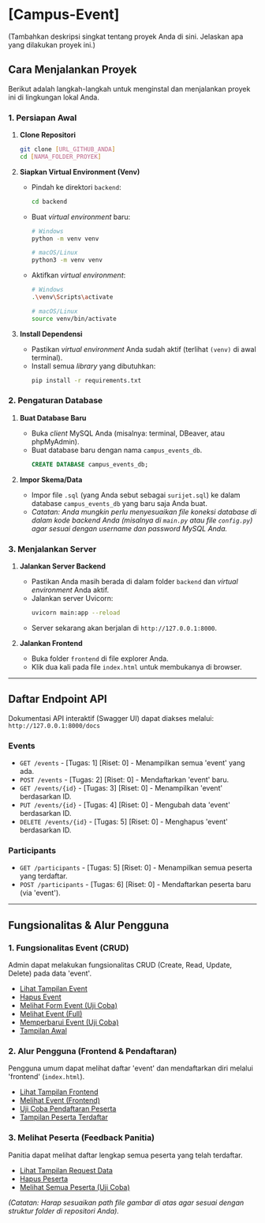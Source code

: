 # [Campus-Event]

(Tambahkan deskripsi singkat tentang proyek Anda di sini. Jelaskan apa yang dilakukan proyek ini.)

## Cara Menjalankan Proyek

Berikut adalah langkah-langkah untuk menginstal dan menjalankan proyek ini di lingkungan lokal Anda.

### 1. Persiapan Awal

1.  **Clone Repositori**
    ```bash
    git clone [URL_GITHUB_ANDA]
    cd [NAMA_FOLDER_PROYEK]
    ```

2.  **Siapkan Virtual Environment (Venv)**
    * Pindah ke direktori `backend`:
        ```bash
        cd backend
        ```
    * Buat *virtual environment* baru:
        ```bash
        # Windows
        python -m venv venv

        # macOS/Linux
        python3 -m venv venv
        ```
    * Aktifkan *virtual environment*:
        ```bash
        # Windows
        .\venv\Scripts\activate

        # macOS/Linux
        source venv/bin/activate
        ```

3.  **Install Dependensi**
    * Pastikan *virtual environment* Anda sudah aktif (terlihat `(venv)` di awal terminal).
    * Install semua *library* yang dibutuhkan:
        ```bash
        pip install -r requirements.txt
        ```

### 2. Pengaturan Database

1.  **Buat Database Baru**
    * Buka *client* MySQL Anda (misalnya: terminal, DBeaver, atau phpMyAdmin).
    * Buat database baru dengan nama `campus_events_db`.
        ```sql
        CREATE DATABASE campus_events_db;
        ```

2.  **Impor Skema/Data**
    * Impor file `.sql` (yang Anda sebut sebagai `surijet.sql`) ke dalam database `campus_events_db` yang baru saja Anda buat.
    * *Catatan: Anda mungkin perlu menyesuaikan file koneksi database di dalam kode backend Anda (misalnya di `main.py` atau file `config.py`) agar sesuai dengan username dan password MySQL Anda.*

### 3. Menjalankan Server

1.  **Jalankan Server Backend**
    * Pastikan Anda masih berada di dalam folder `backend` dan *virtual environment* Anda aktif.
    * Jalankan server Uvicorn:
        ```bash
        uvicorn main:app --reload
        ```
    * Server sekarang akan berjalan di `http://127.0.0.1:8000`.

2.  **Jalankan Frontend**
    * Buka folder `frontend` di file explorer Anda.
    * Klik dua kali pada file `index.html` untuk membukanya di browser.

---

## Daftar Endpoint API

Dokumentasi API interaktif (Swagger UI) dapat diakses melalui:
`http://127.0.0.1:8000/docs`

### Events
* `GET /events` - [Tugas: 1] [Riset: 0] - Menampilkan semua 'event' yang ada.
* `POST /events` - [Tugas: 2] [Riset: 0] - Mendaftarkan 'event' baru.
* `GET /events/{id}` - [Tugas: 3] [Riset: 0] - Menampilkan 'event' berdasarkan ID.
* `PUT /events/{id}` - [Tugas: 4] [Riset: 0] - Mengubah data 'event' berdasarkan ID.
* `DELETE /events/{id}` - [Tugas: 5] [Riset: 0] - Menghapus 'event' berdasarkan ID.

### Participants
* `GET /participants` - [Tugas: 5] [Riset: 0] - Menampilkan semua peserta yang terdaftar.
* `POST /participants` - [Tugas: 6] [Riset: 0] - Mendaftarkan peserta baru (via 'event').

---

## Fungsionalitas & Alur Pengguna

### 1. Fungsionalitas Event (CRUD)
Admin dapat melakukan fungsionalitas CRUD (Create, Read, Update, Delete) pada data 'event'.

* [Lihat Tampilan Event](assets/Screenshot/OPT_Event_Tampilan.png)
* [Hapus Event](assets/Screenshot/OPT_Event_Hapus.png)
* [Melihat Form Event (Uji Coba)](assets/Screenshot/OPT_Event_TryOut.png)
* [Melihat Event (Full)](assets/Screenshot/OPT_Event_Tampilan(Full).png)
* [Memperbarui Event (Uji Coba)](assets/Screenshot/OPT_Event_TryOut_Update.png)
* [Tampilan Awal](assets/Screenshot/Tampilan_Awal.png)

### 2. Alur Pengguna (Frontend & Pendaftaran)
Pengguna umum dapat melihat daftar 'event' dan mendaftarkan diri melalui 'frontend' (`index.html`).

* [Lihat Tampilan Frontend](assets/Screenshot/OPT_Event_Tampilan.png)
* [Melihat Event (Frontend)](assets/Screenshot/Tampilan_Awal.png)
* [Uji Coba Pendaftaran Peserta](assets/Screenshot/OPT_Peserta_TryOut_Pendaftaran.png)
* [Tampilan Peserta Terdaftar](assets/Screenshot/OPT_Peserta_Tampilan.png)

### 3. Melihat Peserta (Feedback Panitia)
Panitia dapat melihat daftar lengkap semua peserta yang telah terdaftar.

* [Lihat Tampilan Request Data](assets/Screenshot/OPT_Participant_Tampilan.png)
* [Hapus Peserta](assets/Screenshot/OPT_Participant_Hapus.png)
* [Melihat Semua Peserta (Uji Coba)](assets/Screenshot/OPT_Participant_TryOut.png)

*(Catatan: Harap sesuaikan path file gambar di atas agar sesuai dengan struktur folder di repositori Anda).*
